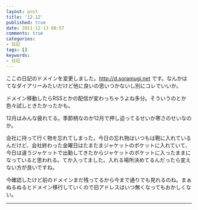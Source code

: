 ```yaml
---
layout: post
title: '12.12'
published: true
date: 2011-12-13 00:57
comments: true
categories:
- 日記
tags: []
keywords:
- 日記
---
```

ここの日記のドメインを変更しました。http://d.soramugi.net です。なんかはてなダイアリーみたいだけど他に良いの思いつかないし別にコレでいいか。

ドメイン移動したらRSSとかの配信が変わっちゃうよね多分。そういうのとか色々試しときたかったかも。

12月はみんな疲れてる。季節柄なのか12月で押し迫ってるせいか寒さのせいなのか。

会社に持って行く物を忘れてしまった。今日の忘れ物はいつもは鞄に入れているんだけど、会社終わった金曜日はたまたまジャケットのポケットに入れていて、今日は違うジャケットで出勤してきたからジャケットのポケットに入ったままになっていると思われる。てか入ってました。入れる場所決めてるんだったら変えない方が良いですね。

今確認したけど前のドメインまだ残ってるから今まで通りでも見れるのね。まぁぬるぬるとドメイン移行していくので旧アドレスはいつ無くなってもおかしくない。

---

